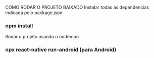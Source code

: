 COMO RODAR O PROJETO BAIXADO
Instalar todas as dependencias indicada pelo package.json
### npm install

Rodar o projeto usando o nodemon 
### npx react-native run-android (para Android)